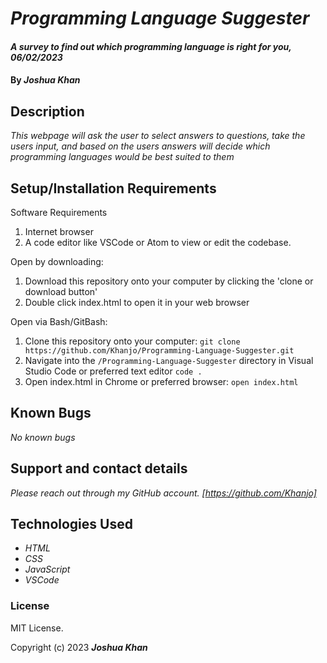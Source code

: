 # _Programming Language Suggester_

#### _A survey to find out which programming language is right for you, 06/02/2023_

#### By _**Joshua Khan**_

## Description

_This webpage will ask the user to select answers to questions, take the users input, and based on the users answers will decide which programming languages would be best suited to them_

## Setup/Installation Requirements

Software Requirements
1. Internet browser
2. A code editor like VSCode or Atom to view or edit the codebase.

Open by downloading:
1. Download this repository onto your computer by clicking the 'clone or download button'
2. Double click index.html to open it in your web browser

Open via Bash/GitBash:
1. Clone this repository onto your computer:
`git clone https://github.com/Khanjo/Programming-Language-Suggester.git`
2. Navigate into the `/Programming-Language-Suggester` directory in Visual Studio Code or preferred text editor
`code .`
3. Open index.html in Chrome or preferred browser:
`open index.html`

## Known Bugs

_No known bugs_

## Support and contact details

_Please reach out through my GitHub account. [https://github.com/Khanjo]_

## Technologies Used

* _HTML_
* _CSS_
* _JavaScript_
* _VSCode_

### License

MIT License.

Copyright (c) 2023 **_Joshua Khan_**